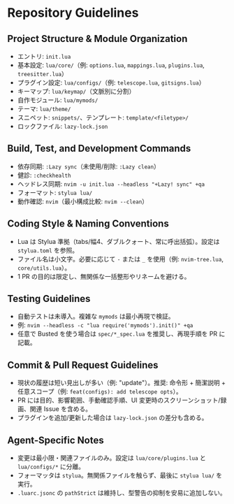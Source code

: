 # Repository Guidelines

## Project Structure & Module Organization
- エントリ: `init.lua`
- 基本設定: `lua/core/`（例: `options.lua`, `mappings.lua`, `plugins.lua`, `treesitter.lua`）
- プラグイン設定: `lua/configs/`（例: `telescope.lua`, `gitsigns.lua`）
- キーマップ: `lua/keymap/`（文脈別に分割）
- 自作モジュール: `lua/mymods/`
- テーマ: `lua/theme/`
- スニペット: `snippets/`、テンプレート: `template/<filetype>/`
- ロックファイル: `lazy-lock.json`

## Build, Test, and Development Commands
- 依存同期: `:Lazy sync`（未使用/削除: `:Lazy clean`）
- 健診: `:checkhealth`
- ヘッドレス同期: `nvim -u init.lua --headless "+Lazy! sync" +qa`
- フォーマット: `stylua lua/`
- 動作確認: `nvim`（最小構成比較: `nvim --clean`）

## Coding Style & Naming Conventions
- Lua は Stylua 準拠（tabs/幅4、ダブルクォート、常に呼出括弧）。設定は `stylua.toml` を参照。
- ファイル名は小文字。必要に応じて `-` または `_` を使用（例: `nvim-tree.lua`, `core/utils.lua`）。
- 1 PR の目的は限定し、無関係な一括整形やリネームを避ける。

## Testing Guidelines
- 自動テストは未導入。複雑な `mymods` は最小再現で検証。
- 例: `nvim --headless -c "lua require('mymods').init()" +qa`
- 任意で Busted を使う場合は `spec/*_spec.lua` を推奨し、再現手順を PR に記載。

## Commit & Pull Request Guidelines
- 現状の履歴は短い見出しが多い（例: "update"）。推奨: 命令形 + 簡潔説明 + 任意スコープ（例: `feat(configs): add telescope opts`）。
- PR には目的、影響範囲、手動確認手順、UI 変更時のスクリーンショット/録画、関連 Issue を含める。
- プラグインを追加/更新した場合は `lazy-lock.json` の差分も含める。

## Agent-Specific Notes
- 変更は最小限・関連ファイルのみ。設定は `lua/core/plugins.lua` と `lua/configs/*` に分離。
- フォーマッタは `stylua`。無関係ファイルを触らず、最後に `stylua lua/` を実行。
- `.luarc.jsonc` の `pathStrict` は維持し、型警告の抑制を安易に追加しない。

